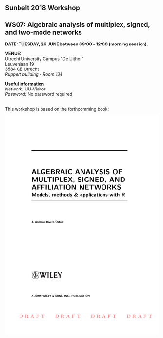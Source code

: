 ## Sunbelt 2018 Workshop <br/>
## WS07: Algebraic analysis of multiplex, signed, and two-mode networks

**DATE: TUESDAY, 26 JUNE between 09:00 - 12:00  (morning session).**
 <br/>
 
**VENUE:** <br/>
Utrecht University Campus "De Uithof" <br/>
Leuvenlaan 19 <br/>
3584 CE Utrecht <br/>
*Ruppert building - Room 134* 
<br/>

**Useful information** <br/>
*Network:* UU-Visitor <br/>
*Password:* No password required
<br/><br/>

This workshop is based on the forthcomming book:

![Draft Book Wiley](figs/BookWiley.jpg)

